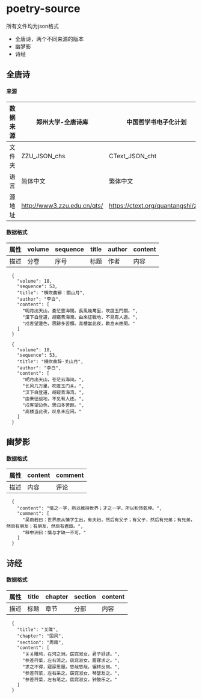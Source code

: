 # poetry-source
所有文件均为json格式
+ 全唐诗，两个不同来源的版本
+ 幽梦影
+ 诗经

## 全唐诗
#### 来源
| 数据来源 | 郑州大学-全唐诗库           | 中国哲学书电子化计划              |
|----------|-----------------------------|-----------------------------------|
| 文件夹   | ZZU_JSON_chs                | CText_JSON_cht                    |
| 语言     | 简体中文                    | 繁体中文                          |
| 源地址   | http://www3.zzu.edu.cn/qts/ | https://ctext.org/quantangshi/zhs |

#### 数据格式
| 属性 | volume | sequence | title | author | content |
|------|--------|----------|-------|--------|---------|
| 描述 | 分卷   | 序号     | 标题  | 作者   | 内容    |

```
  {
    "volume": 18,
    "sequence": 53,
    "title": "橫吹曲辭：關山月",
    "author": "李白",
    "content": [
      "明月出天山，蒼茫雲海間。長風幾萬里，吹度玉門關。",
      "漢下白登道，胡窺青海灣。由來征戰地，不見有人還。",
      "戍客望邊色，思歸多苦顏。高樓當此夜，歎息未應閑。"
    ]
  }
```
```
  {
    "volume": 18,
    "sequence": 53,
    "title": "横吹曲辞·关山月",
    "author": "李白",
    "content": [
      "明月出天山，苍茫云海间。",
      "长风几万里，吹度玉门关。",
      "汉下白登道，胡窥青海湾。",
      "由来征战地，不见有人还。",
      "戍客望边色，思归多苦颜。",
      "高楼当此夜，叹息未应闲。"
    ]
  }
```

## 幽梦影

#### 数据格式
| 属性 | content | comment |
|------|--------|----------|
| 描述 | 内容   | 评论     |

```
  {
    "content": "情之一字，所以维持世界；才之一字，所以粉饰乾坤。",
    "comment": [
      "吴雨若曰：世界原从情字生出，有夫妇，然后有父子；有父子，然后有兄弟；有兄弟，然后有朋友；有朋友，然后有君臣。",
      "释中洲曰：情与才缺一不可。"
    ]
  }
```

## 诗经

#### 数据格式
| 属性 | title | chapter | section | content |
|------|--------|----------|-------|--------|
| 描述 | 标题   | 章节     | 分部  | 内容   |
```
  {
    "title": "关雎",
    "chapter": "国风",
    "section": "周南",
    "content": [
      "关关雎鸠，在河之洲。窈窕淑女，君子好逑。",
      "参差荇菜，左右流之。窈窕淑女，寤寐求之。",
      "求之不得，寤寐思服。悠哉悠哉，辗转反侧。",
      "参差荇菜，左右采之。窈窕淑女，琴瑟友之。",
      "参差荇菜，左右芼之。窈窕淑女，钟鼓乐之。"
    ]
  }
```